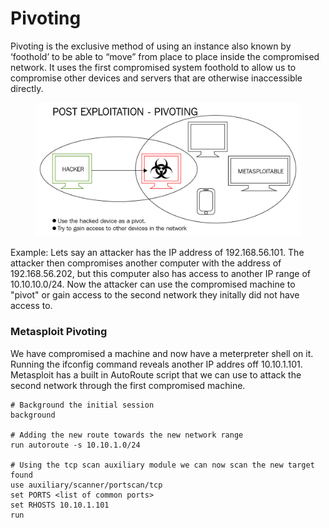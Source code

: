 # Pivoting

Pivoting is the exclusive method of using an instance also known by ‘foothold’ to be able to “move” from place to place inside the compromised network. It uses the first compromised system foothold to allow us to compromise other devices and servers that are otherwise inaccessible directly.

<figure><img src="../../.gitbook/assets/pivoting (1).png" alt=""><figcaption></figcaption></figure>

Example: Lets say an attacker has the IP address of 192.168.56.101. The attacker then compromises another computer with the address of 192.168.56.202, but this computer also has access to another IP range of 10.10.10.0/24. Now the attacker can use the compromised machine to "pivot" or gain access to the second network they initally did not have access to.

### Metasploit Pivoting

We have compromised a machine and now have a meterpreter shell on it. Running the ifconfig command reveals another IP addres off 10.10.1.101. Metasploit has a built in AutoRoute script that we can use to attack the second network through the first compromised machine.

```
# Background the initial session
background

# Adding the new route towards the new network range
run autoroute -s 10.10.1.0/24

# Using the tcp scan auxiliary module we can now scan the new target found
use auxiliary/scanner/portscan/tcp
set PORTS <list of common ports>
set RHOSTS 10.10.1.101
run
```
